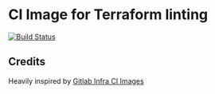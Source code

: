 # CI Image for Terraform linting

[![Build Status](https://cloud.drone.io/api/badges/n11c/ci-image-terraform/status.svg)](https://cloud.drone.io/n11c/ci-image-terraform)


## Credits

Heavily inspired by [Gitlab Infra CI Images](https://gitlab.com/gitlab-com/gl-infra/ci-images)
